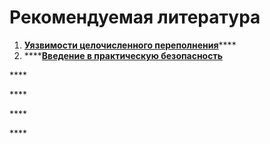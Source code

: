 # Рекомендуемая литература

1. [**Уязвимости целочисленного переполнения**](https://igorosa.com/uyazvimosti-celochislennogo-perepolneniya/)\*\*\*\*
2. \*\*\*\*[**Введение в практическую безопасность**](https://course.secsem.ru/wiki/%D0%92%D0%B2%D0%B5%D0%B4%D0%B5%D0%BD%D0%B8%D0%B5_%D0%B2_%D0%BF%D1%80%D0%B0%D0%BA%D1%82%D0%B8%D1%87%D0%B5%D1%81%D0%BA%D1%83%D1%8E_%D0%B1%D0%B5%D0%B7%D0%BE%D0%BF%D0%B0%D1%81%D0%BD%D0%BE%D1%81%D1%82%D1%8C_%282019%29/%D0%91%D0%B8%D0%BD%D0%B0%D1%80%D0%BD%D0%B0%D1%8F_%D1%8D%D0%BA%D1%81%D0%BF%D0%BB%D1%83%D0%B0%D1%82%D0%B0%D1%86%D0%B8%D1%8F#:~:text=Stack%20canary%20%28%20%2Dfstack%2Dprotector,%D0%9E%D1%82%20%D1%8D%D1%82%D0%BE%D0%B3%D0%BE%20%D0%BA%D0%B0%D0%BD%D0%B0%D1%80%D0%B5%D0%B9%D0%BA%D0%B0%20%D0%B8%20%D0%B7%D0%B0%D1%89%D0%B8%D1%89%D0%B0%D0%B5%D1%82.)

\*\*\*\*

\*\*\*\*

\*\*\*\*

\*\*\*\*

